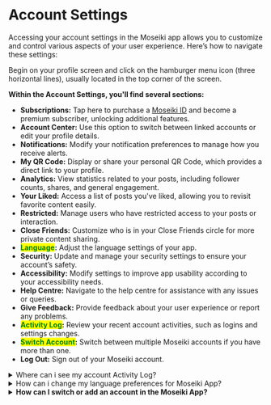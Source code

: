 # Account Settings



Accessing your account settings in the Moseiki app allows you to customize and control various aspects of your user experience. Here’s how to navigate these settings:

Begin on your profile screen and click on the hamburger menu icon (three horizontal lines), usually located in the top corner of the screen.&#x20;

**Within the Account Settings, you'll find several sections:**

* **Subscriptions:** Tap here to purchase a [Moseiki ID](../../moseiki-features/moseiki-handle.md) and become a premium subscriber, unlocking additional features.
* **Account Center:** Use this option to switch between linked accounts or edit your profile details.
* **Notifications:** Modify your notification preferences to manage how you receive alerts.
* **My QR Code:** Display or share your personal QR Code, which provides a direct link to your profile.
* **Analytics:** View statistics related to your posts, including follower counts, shares, and general engagement.
* **Your Liked:** Access a list of posts you've liked, allowing you to revisit favorite content easily.
* **Restricted:** Manage users who have restricted access to your posts or interaction.
* **Close Friends:** Customize who is in your Close Friends circle for more private content sharing.
* <mark style="color:green;">**Language**</mark>**:** Adjust the language settings of your app.
* **Security:** Update and manage your security settings to ensure your account’s safety.
* **Accessibility:** Modify settings to improve app usability according to your accessibility needs.
* **Help Centre:** Navigate to the help centre for assistance with any issues or queries.
* **Give Feedback:** Provide feedback about your user experience or report any problems.
* <mark style="color:green;">**Activity Log**</mark>**:** Review your recent account activities, such as logins and settings changes.
* <mark style="color:green;">**Switch Account**</mark>**:** Switch between multiple Moseiki accounts if you have more than one.
* **Log Out:** Sign out of your Moseiki account.

<details>

<summary>Where can i see my account Activity Log?</summary>

You can view your account Activity Log in the Moseiki app by navigating to the Account Settings. Here’s how to access it:

1. Open the Moseiki app and go to your profile.
2. Click on the hamburger menu (three horizontal lines) in the top corner of the screen.
3. Select **Account Settings** from the menu.
4. Find and tap on <mark style="color:purple;">**Activity Log**</mark>.

In the Activity Log, you can review recent activities on your account, such as logins and settings changes. This section also allows you to monitor for any unauthorized access. If you notice suspicious activity, you can use this feature to log out from other devices remotely, ensuring your account's security.

</details>

<details>

<summary>How can i change my language preferences for Moseiki App?</summary>

To change your language preferences in the Moseiki app, follow these simple steps:

1. **Open the Moseiki app** and navigate to your profile screen.
2. Tap on the **hamburger menu** (three horizontal lines) usually located in the top corner of the screen.
3. Select **Account Settings** from the expanded menu options.
4. Scroll down to find <mark style="color:purple;">Language</mark> and tap on it.
5. You’ll see a list of available languages. Select the language you prefer to use for the app.

Once you've selected your preferred language, the app interface will update to reflect your choice. This change will affect all menus, buttons, and navigational elements within the app.

</details>

<details>

<summary><strong>How can I switch or add an account in the Moseiki App?</strong></summary>

To switch between accounts or add a new account in the Moseiki app, follow these steps:

1. **Open the Moseiki app** and go to your profile screen.
2. Tap on the **hamburger menu** (three horizontal lines) typically located in the top corner of the screen.
3. Choose **Account Settings** from the menu.
4. Look for and select **Switch Account**.
5. Here, you will see a list of accounts you’ve previously logged into. You can switch by selecting the account you wish to use.
6. To add a new account, click on the <mark style="color:purple;">Add Moseiki Account</mark> button and follow the prompts to log in or create a new account.

This feature allows you to manage multiple Moseiki accounts conveniently, either switching between them or adding new ones as needed.

</details>
